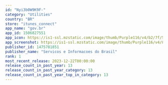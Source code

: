 ```yaml
---
id: "Nyi3b0W9K9F-"
category: "Utilities"
country: "BR"
store: "itunes_connect"
app_name: "gov.br"
app_id: 1506827551
app_icon: https://is1-ssl.mzstatic.com/image/thumb/Purple116/v4/b2/7f/5e/b27f5e6d-6d77-58cc-969f-79f9767b94c2/AppIcon-1x_U007emarketing-0-10-0-85-220.png/1024x1024bb.png
app_screenshot: https://is1-ssl.mzstatic.com/image/thumb/Purple116/v4/80/81/df/8081dfee-b7b6-b45e-6a46-38ef1908c161/20552129-dd9d-42f2-96d5-3d7cc79d1864_loja-apple-carrossel-_U00281284x2778_U0029_01.png/1284x2778bb.png
publisher_id: 1475781851
publisher_name: "Servicos e Informacoes do Brasil"
rank: 1
most_recent_release: 2023-12-22T00:00:00
release_count_in_past_year: 13
release_count_in_past_year_category: 13
release_count_in_past_year_top_in_category: 13
---
```

